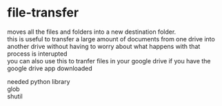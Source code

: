 # file-transfer
moves all the files  and folders into a new destination folder.<br>
this is useful to transfer a large amount of documents from one drive into another drive without having to worry about what happens with that process is interupted
<br> you can also use this to tranfer files in your google drive if you have the google drive app downloaded

<h>needed python library </h>
<br>glob
<br>shutil
